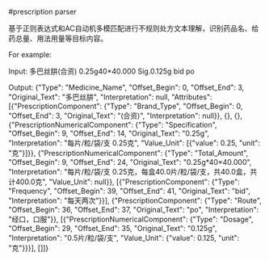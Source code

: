 #prescription parser

基于正则表达式和AC自动机多模匹配进行不规则处方文本理解，识别药品名、给药总量、用法用量等目标内容。

For example:

Input: 多巴丝肼(合资) 0.25g40*40.000 Sig.0.125g bid po

Output: {"Type": "Medicine_Name", "Offset_Begin": 0, "Offset_End": 3, "Original_Text": "多巴丝肼", "Interpretation": null, "Attributes": [{"PrescriptionComponent": {"Type": "Brand_Type", "Offset_Begin": 0, "Offset_End": 3, "Original_Text": "(合资)", "Interpretation": null}}, {}, {}, {"PrescriptionNumericalComponent": {"Type": "Specification", "Offset_Begin": 9, "Offset_End": 14, "Original_Text": "0.25g", "Interpretation": "每片/粒/袋/支 0.25克", "Value_Unit": [{"value": 0.25, "unit": "克"}]}}, {"PrescriptionNumericalComponent": {"Type": "Total_Amount", "Offset_Begin": 9, "Offset_End": 24, "Original_Text": "0.25g*40×40.000", "Interpretation": "每片/粒/袋/支 0.25克，每盒40.0片/粒/袋/支，共40.0盒，共计400.0克", "Value_Unit": null}}, [{"PrescriptionComponent": {"Type": "Frequency", "Offset_Begin": 39, "Offset_End": 41, "Original_Text": "bid", "Interpretation": "每天两次"}}], {"PrescriptionComponent": {"Type": "Route", "Offset_Begin": 36, "Offset_End": 37, "Original_Text": "po", "Interpretation": "经口，口服"}}, [{"PrescriptionNumericalComponent": {"Type": "Dosage", "Offset_Begin": 29, "Offset_End": 35, "Original_Text": "0.125g", "Interpretation": "0.5片/粒/袋/支", "Value_Unit": {"value": 0.125, "unit": "克"}}}], []]}
